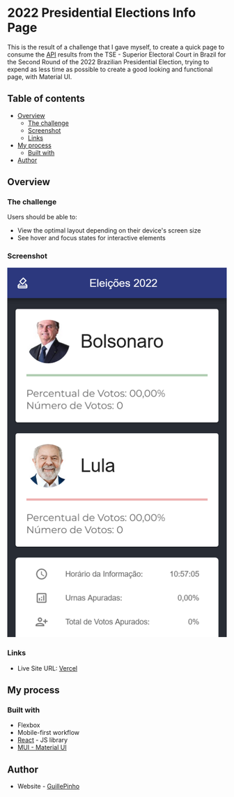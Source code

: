 # 2022 Presidential Elections Info Page

This is the result of a challenge that I gave myself, to create a quick page to consume the [API](https://resultados.tse.jus.br/oficial/ele2022/545/dados-simplificados/br/br-c0001-e000545-r.json) results from the TSE - Superior Electoral Court in Brazil for the Second Round of the 2022 Brazilian Presidential Election, trying to expend as less time as possible to create a good looking and functional page, with Material UI. 

## Table of contents

- [Overview](#overview)
  - [The challenge](#the-challenge)
  - [Screenshot](#screenshot)
  - [Links](#links)
- [My process](#my-process)
  - [Built with](#built-with)
- [Author](#author)

## Overview

### The challenge

Users should be able to:

- View the optimal layout depending on their device's screen size
- See hover and focus states for interactive elements

### Screenshot

![](./screenshot.png)

### Links

- Live Site URL: [Vercel]()

## My process

### Built with

- Flexbox
- Mobile-first workflow
- [React](https://reactjs.org/) - JS library
- [MUI - Material UI](https://mui.com/)

## Author

- Website - [GuillePinho](https://github.com/guillepinho)